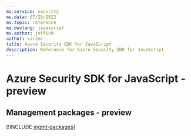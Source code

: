 ```yaml
---
ms.service: security
ms.data: 07/25/2022
ms.topic: reference
ms.devlang: javascript
ms.author: jeffish
author: xirzec
title: Azure Security SDK for JavaScript
description: Reference for Azure Security SDK for JavaScript
---
```

# Azure Security SDK for JavaScript - preview

## Management packages - preview
[!INCLUDE [mgmt-packages](security-mgmt-index.md)]